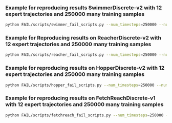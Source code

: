 ### Example for reproducing results SwimmerDiscrete-v2 with 12 expert trajectories and 250000 many training samples
```bash
python FAIL/scripts/swimmer_fail_scripts.py --num_timesteps=250000 --num_expert_trajs=12
```

### Example for Reproducing results on ReacherDiscrete-v2 with 12 expert trajectories and 250000 many training samples
```bash
python FAIL/scripts/reacher_fail_scripts.py --num_timesteps=250000 --num_expert_trajs=12
```

### Example for reproducing results on  HopperDiscrete-v2 with 12 expert trajectories and 250000 many training samples
```bash
python FAIL/scripts/hopper_fail_scripts.py --num_timesteps=250000 --num_expert_trajs=12
```
### Example for reproducing results on FetchReachDiscrete-v1 with 12 expert trajectories and 250000 many training samples
```bash
python FAIL/scripts/fetchreach_fail_scripts.py --num_timesteps=250000 --num_expert_trajs=12
```
